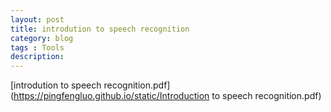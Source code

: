 ```yaml
---
layout: post
title: introdution to speech recognition
category: blog
tags : Tools
description:
---
```


[introdution to speech recognition.pdf](https://pingfengluo.github.io/static/Introduction to speech recognition.pdf)
